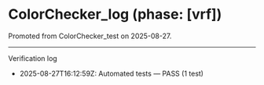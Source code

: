 # ColorChecker_log (phase: [vrf])

Promoted from ColorChecker_test on 2025-08-27.

---
Verification log
- 2025-08-27T16:12:59Z: Automated tests — PASS (1 test)

